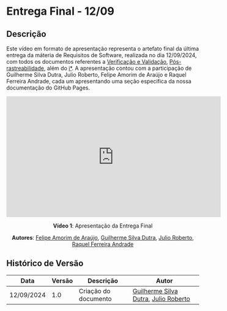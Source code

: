 # Entrega Final - 12/09

## Descrição

Este vídeo em formato de apresentação representa o artefato final da última entrega da máteria de Requisitos de Software, realizada no dia 12/09/2024, com todos os documentos referentes a [Verificação e Validação](../Verificacao-Validacao/introducao.md), [Pós-rastreabilidade](../PosRastreabilidade/baseline.md), além do [i*](../ModelagemAgil/i-estrela.md). A apresentação contou com a participação de Guilherme Silva Dutra, Julio Roberto, Felipe Amorim de Araújo e Raquel Ferreira Andrade,  cada um apresentando uma seção específica da nossa documentação do GitHub Pages.

<center>

<iframe width="560" height="315" src="https://www.youtube.com/embed/qTJ1lLktfXc?si=iaP7PrKXqRy0MMPe" title="YouTube video player" frameborder="0" allow="accelerometer; autoplay; clipboard-write; encrypted-media; gyroscope; picture-in-picture; web-share" referrerpolicy="strict-origin-when-cross-origin" allowfullscreen></iframe>

**Vídeo 1**: Apresentação da Entrega Final

**Autores**:  [Felipe Amorim de Araújo](https://github.com/lipeaaraujo), [Guilherme Silva Dutra](https://github.com/GuiDutra21), [Julio Roberto](https://github.com/JulioR2022), [Raquel Ferreira Andrade](https://github.com/raquel-andrade)

</center>

## Histórico de Versão

<center>

| Data | Versão | Descrição | Autor |
| ---- | ------ | --------- | ----- |
| 12/09/2024 | 1.0 | Criação do documento  | [Guilherme Silva Dutra](https://github.com/GuiDutra21), [Julio Roberto](https://github.com/JulioR2022) |

</center>